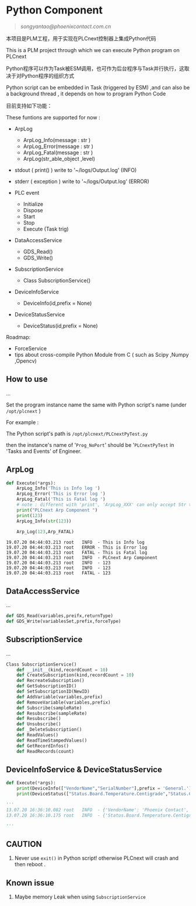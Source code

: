 # Python Component

> <address>songyantao@phoenixcontact.com.cn</address>

本项目是PLM工程，用于实现在PLCnext控制器上集成Python代码

This is a PLM project through which we can execute Python program on PLCnext

Python程序可以作为Task被ESM调用，也可作为后台程序与Task并行执行，这取决于对Python程序的组织方式

Python script can be embedded in Task (triggered by ESM) ,and can also be a background thread , it depends on how to program Python Code

目前支持如下功能：

These funtions are supported for now :

+ ArpLog
	+ ArpLog_Info(message : str )
	+ ArpLog_Error(message : str )
	+ ArpLog_Fatal(message : str )
	+ ArpLog(str_able_object ,level)

+ stdout ( print() ) write to '~/logs/Output.log' (INFO)

+ stderr  ( exception ) write to '~/logs/Output.log' (ERROR)

+ PLC event 

  + Initialize
  + Dispose
  + Start
  + Stop
  + Execute (Task trig)

+ DataAccessService

  + GDS_Read()
  + GDS_Write()

+ SubscriptionService

  + Class SubscriptionService()

+ DeviceInfoService

	+ DeviceInfo(id,prefix = None)

+ DeviceStatusService

	+ DeviceStatus(id,prefix = None)

Roadmap:

+ ForceService
+ tips about cross-compile Python Module from C ( such as Scipy ,Numpy ,Opencv)



## How to use 

...

Set the program instance name the same with Python script's name (under `/opt/plcnext` )

For example :

The Python script's path is `/opt/plcnext/PLCnextPyTest.py`

then the instance's name of '`Prog_NoPort`' should be '`PLCnextPyTest` in 'Tasks and Events' of Engineer.


## ArpLog

```python
def Execute(*args):
    ArpLog_Info('This is Info log ')
    ArpLog_Error('This is Error log ')
	ArpLog_Fatal('This is Fatal log ')
	# note : different with 'print', 'ArpLog_XXX' can only accept Str type !
	print("PLCnext Arp Component ")
	print(123)
	ArpLog_Info(str(123))
	
	Arp_Log(123,Arp_FATAL)

```
```
19.07.20 04:44:03.213 root   INFO  - This is Info log
19.07.20 04:44:03.213 root   ERROR - This is Error log
19.07.20 04:44:03.213 root   FATAL - This is Fatal log
19.07.20 04:44:03.213 root   INFO  - PLCnext Arp Component
19.07.20 04:44:03.213 root   INFO  - 123
19.07.20 04:44:03.213 root   INFO  - 123
19.07.20 04:44:03.213 root   FATAL - 123
```

## DataAccessService

...

```python
def GDS_Read(variables,preifx,returnType)
def GDS_Write(variablesSet,prefix,forceType)
```



## SubscriptionService

...

```python
Class SubscriptionService()
	def __init__(kind,recordCount = 10)
	def CreateSubscription(kind,recordCount = 10)
	def RecreateSubscription()
	def GetSubscriptionID()
	def SetSubscriptionID(NewID)
	def AddVariable(variables,prefix)
	def RemoveVariable(variables,prefix)
	def Subscribe(sampleRate)
	def Resubscribe(sampleRate)
	def Resubscribe()
	def Unsubscribe()
	def _DeleteSubscription()
	def ReadValues()
	def ReadTimeStampedValues()
	def GetRecordInfos()
	def ReadRecords(count)
```

## DeviceInfoService & DeviceStatusService

```python
def Execute(*args):
    print(DeviceInfo(["VendorName","SerialNumber"],prefix = 'General.'))
    print(DeviceStatus(["Status.Board.Temperature.Centigrade","Status.Cpu.0.Load.Percent"]))

'''
13.07.20 16:36:10.082 root   INFO  - {'VendorName': 'Phoenix Contact', 'SerialNumber': '1357546765'}
13.07.20 16:36:10.175 root   INFO  - {'Status.Board.Temperature.Centigrade': 53, 'Status.Cpu.0.Load.Percent': 21}

'''
```

## CAUTION
1. Never use `exit()` in Python script! otherwise PLCnext will crash and then reboot .

## Known issue
1. Maybe memory Leak when using `SubscriptionService`


